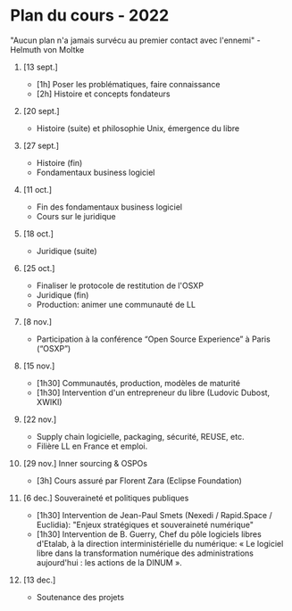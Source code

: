 Plan du cours - 2022
====================

"Aucun plan n'a jamais survécu au premier contact avec l'ennemi" - Helmuth von Moltke

1. [13 sept.]
    - [1h] Poser les problématiques, faire connaissance
    - [2h] Histoire et concepts fondateurs

2. [20 sept.]
    - Histoire (suite) et philosophie Unix, émergence du libre

3. [27 sept.]
    - Histoire (fin)
    - Fondamentaux business logiciel

4. [11 oct.]
    - Fin des fondamentaux business logiciel
    - Cours sur le juridique

5. [18 oct.]
    - Juridique (suite)

6. [25 oct.]
    - Finaliser le protocole de restitution de l'OSXP
    - Juridique (fin)
    - Production: animer une communauté de LL

7. [8 nov.]
    - Participation à la conférence “Open Source Experience” à Paris (“OSXP”)

8. [15 nov.]
    - [1h30] Communautés, production, modèles de maturité
    - [1h30] Intervention d'un entrepreneur du libre (Ludovic Dubost, XWIKI)

9. [22 nov.] 
    - Supply chain logicielle, packaging, sécurité, REUSE, etc.
    - Filière LL en France et emploi.

10. [29 nov.] Inner sourcing & OSPOs
    - [3h] Cours assuré par Florent Zara (Eclipse Foundation)

11. [6 dec.] Souveraineté et politiques publiques
    - [1h30] Intervention de Jean-Paul Smets (Nexedi / Rapid.Space / Euclidia): "Enjeux stratégiques et souveraineté numérique"
    - [1h30] Intervention de B. Guerry, Chef du pôle logiciels libres d'Etalab, à la direction interministérielle du numérique: « Le logiciel libre dans la transformation numérique des administrations aujourd'hui : les actions de la DINUM ».

12. [13 dec.]
    - Soutenance des projets

